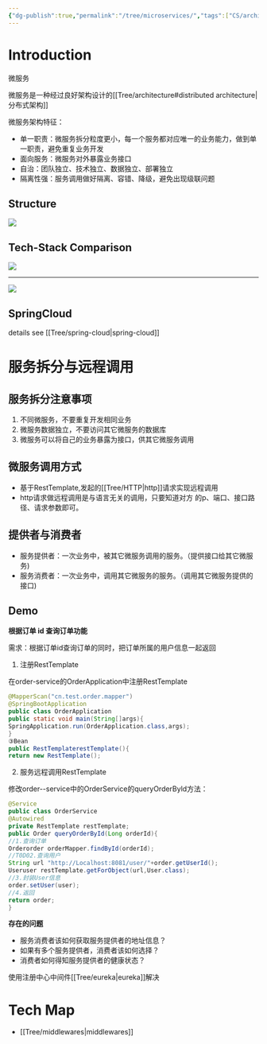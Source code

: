 ```yaml
---
{"dg-publish":true,"permalink":"/tree/microservices/","tags":["CS/architecture"],"created":"2022-09-08T02:15:29.746+08:00","updated":"2023-08-27T05:12:11.249+08:00"}
---
```



# Introduction

微服务

微服务是一种经过良好架构设计的[[Tree/architecture#distributed architecture\|分布式架构]]

微服务架构特征：
- 单一职责：微服务拆分粒度更小，每一个服务都对应唯一的业务能力，做到单一职责，避免重复业务开发
- 面向服务：微服务对外暴露业务接口
- 自治：团队独立、技术独立、数据独立、部署独立
- 隔离性强：服务调用做好隔离、容错、降级，避免出现级联问题


##  Structure  

![](https://gcore.jsdelivr.net/gh/AlexLiu2022/resources/img/diagram-of-microsevices-structure.png)

## Tech-Stack Comparison

![](https://gcore.jsdelivr.net/gh/AlexLiu2022/resources/img/diagram-of-microservices-tech-stack-comparison.png)

---

![](https://gcore.jsdelivr.net/gh/AlexLiu2022/resources/img/diagram-of-microservices-tech-stack-companies-may-use.png)


## SpringCloud

details see [[Tree/spring-cloud\|spring-cloud]]


# 服务拆分与远程调用

## 服务拆分注意事项

1. 不同微服务，不要重复开发相同业务
2. 微服务数据独立，不要访问其它微服务的数据库
3. 微服务可以将自己的业务暴露为接口，供其它微服务调用

## 微服务调用方式

- 基于RestTemplate,发起的[[Tree/HTTP\|http]]请求实现远程调用
- http请求做远程调用是与语言无关的调用，只要知道对方
的p、端口、接口路径、请求参数即可。

## 提供者与消费者
- 服务提供者：一次业务中，被其它微服务调用的服务。（提供接口给其它微服务)
- 服务消费者：一次业务中，调用其它微服务的服务。（调用其它微服务提供的接口)


## Demo  

**根据订单 id 查询订单功能**

需求：根据订单id查询订单的同时，把订单所属的用户信息一起返回

1. 注册RestTemplate

在order-service的OrderApplication中注册RestTemplate

```java
@MapperScan("cn.test.order.mapper")
@SpringBootApplication
public class OrderApplication
public static void main(String[]args){
SpringApplication.run(OrderApplication.class,args);
}
③Bean
public RestTemplaterestTemplate(){
return new RestTemplate();
```

2. 服务远程调用RestTemplate

修改order--service中的OrderService的queryOrderByld方法：

```java
@Service
public class OrderService
@Autowired
private RestTemplate restTemplate;
public Order queryOrderById(Long orderId){
//1.查询订单
Orderorder orderMapper.findById(orderId);
//T0D02.查询用户
String url "http://Localhost:8081/user/"+order.getUserId();
Useruser restTemplate.getForObject(url,User.class);
//3.封装User信息
order.setUser(user);
//4.返回
return order;
}
```

**存在的问题**

- 服务消费者该如何获取服务提供者的地址信息？
- 如果有多个服务提供者，消费者该如何选择？
- 消费者如何得知服务提供者的健康状态？

使用注册中心中间件[[Tree/eureka\|eureka]]解决

# Tech Map

- [[Tree/middlewares\|middlewares]]
